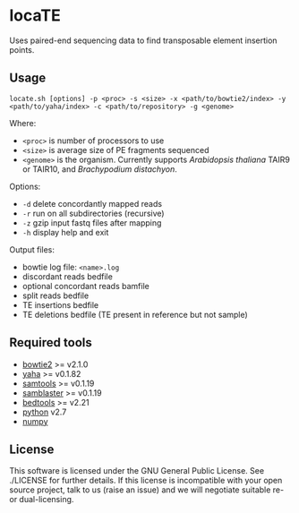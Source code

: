 locaTE
======

Uses paired-end sequencing data to find transposable element insertion points.

Usage
-----

```
locate.sh [options] -p <proc> -s <size> -x <path/to/bowtie2/index> -y <path/to/yaha/index> -c <path/to/repository> -g <genome>
```

Where:

  * `<proc>` is number of processors to use
  * `<size>` is average size of PE fragments sequenced
  * `<genome>` is the organism. Currently supports *Arabidopsis thaliana* TAIR9 or TAIR10, and *Brachypodium distachyon*.

Options:

  * `-d` delete concordantly mapped reads
  * `-r` run on all subdirectories (recursive)
  * `-z` gzip input fastq files after mapping
  * `-h` display help and exit

Output files:

  * bowtie log file: `<name>.log`
  * discordant reads bedfile
  * optional concordant reads bamfile
  * split reads bedfile
  * TE insertions bedfile
  * TE deletions bedfile (TE present in reference but not sample)

Required tools
--------------

* [bowtie2](http://bowtie-bio.sourceforge.net/bowtie2/index.shtml) >= v2.1.0
* [yaha](http://faculty.virginia.edu/irahall/yaha/) >= v0.1.82
* [samtools](http://samtools.sourceforge.net) >= v0.1.19
* [samblaster](https://github.com/GregoryFaust/samblaster) >= v0.1.19
* [bedtools](http://bedtools.readthedocs.org/en/latest/) >= v2.21
* [python](https://www.python.org) v2.7
* [numpy](http://www.numpy.org/)

License
-------

This software is licensed under the GNU General Public License. See ./LICENSE
for further details. If this license is incompatible with your open source
project, talk to us (raise an issue) and we will negotiate suitable re- or
dual-licensing.
